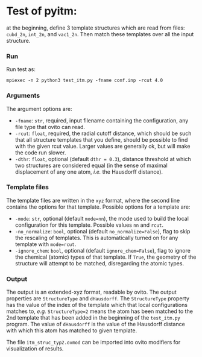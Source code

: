 # Test of pyitm:

at the beginning, define 3 template structures which are read from files: `cubd_2n`, `int_2n`, and `vac1_2n`. Then match these templates over all the input structure.

### Run
Run test as:
```
mpiexec -n 2 python3 test_itm.py -fname conf.inp -rcut 4.0
```

### Arguments
The argument options are:
 - `-fname`: `str`, required, input filename containing the configuration, any file type that ovito can read.
 - `-rcut`: `float`, required, the radial cutoff distance, which should be such that all structure templates that you define, should be possible to find with the given rcut value. Larger values are generally ok, but will make the code run slower.
 - `-dthr`: `float`, optional (default `dthr = 0.3`), distance threshold at which two structures are considered equal (in the sense of maximal displacement of any one atom, *i.e.* the Hausdorff distance).


### Template files
The template files are written in the `xyz` format, where the second line contains the options for that template.
Possible options for a template are:
 - `-mode`: `str`, optional (default `mode=nn`), the mode used to build the local configuration for this template. Possible values `nn` and `rcut`.
 - `-no_normalize`: `bool`, optional (default `no_normalize=False`), flag to skip the rescaling of templates. This is automatically turned on for any template with `mode=rcut`.
 - `-ignore_chem`: `bool`, optional (default `ignore_chem=False`), flag to ignore the chemical (atomic) types of that template. If `True`, the geometry of the structure will attempt to be matched, disregarding the atomic types.


### Output
The output is an extended-xyz format, readable by ovito. The output properties are `StructureType` and `dHausdorff`.
The `StructureType` property has the value of the index of the template which that local configurations matches to, *e.g.* `StructureType=2` means the atom has been matched to the 2nd template that has been added in the beginning of the `test_itm.py` program. The value of `dHausdorff` is the value of the Hausdorff distance with which this atom has matched to given template.

The file `itm_struc_typ2.ovmod` can be imported into ovito modifiers for visualization of results.


